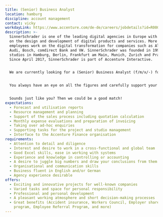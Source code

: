 ```yaml
---
title: (Senior) Business Analyst
location: hamburg
discipline: account management
contact: vicky
workdayLink: https://www.accenture.com/de-de/careers/jobdetails?id=R00028389_de&title=(Senior)+Business+Analyst+(f%2fm%2fd%2f-)+%7c+SinnerSchrader
description: >-
  SinnerSchrader is one of the leading digital agencies in Europe with a focus
  on the design and development of digital products and services. More than 500
  employees work on the digital transformation for companies such as Allianz,
  Audi, Bosch, comdirect Bank and VW. SinnerSchrader was founded in 1996 and has
  studios in Hamburg, Berlin, Frankfurt am Main, Munich, Zurich and Prague.
  Since April 2017, SinnerSchrader is part of Accenture Interactive.


  We are currently looking for a (Senior) Business Analyst (f/m/x/-) for our Hamburg office. 


  You always have an eye on all the figures and carefully support your project managers in the studios in preparing the monthly financial statements. You are interested in project controlling, costing and administration. Controlling reports, forecast planning and accounting are your world and you would describe your way of working as accurate? At the same time, you like to take on ad hoc requests and the creation of reports.


  Sounds just like you? Then we could be a good match!
expectations:
  - Forecast and utilisation reports
  - Resource management and planning
  - Support of the sales process including quotation calculation
  - Monthly expense evaluations and preparation of invoicing
  - Taking over ad-hoc enquiries
  - Supporting tasks for the project and studio management
  - Interface to the Accenture Finance organisation
requirements:
  - Attention to detail and diligence
  - Interest and desire to work in a cross-functional and global team
  - Good Excel skills, ease in working with systems
  - Experience and knowledge in controlling or accounting
  - A desire to juggle big numbers and draw your conclusions from them
  - Organisational and communication skills
  - Business fluent in English and/or German
  - Agency experience desirable
offers:
  - Exciting and innovative projects for well-known companies
  - Varied tasks and space for personal responsibility
  - Professional and personal development
  - A pleasant working atmosphere and short decision-making processes
  - Great benefits (Accident insurance, Workers Council, Employer share purchase
    program, Employee Referral Program, and more)
---
```

